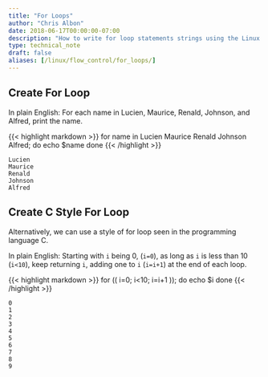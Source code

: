 ```yaml
---
title: "For Loops"
author: "Chris Albon"
date: 2018-06-17T00:00:00-07:00
description: "How to write for loop statements strings using the Linux command line."
type: technical_note
draft: false
aliases: [/linux/flow_control/for_loops/]
---
```


## Create For Loop

In plain English: For each name in Lucien, Maurice, Renald, Johnson, and Alfred, print the name.

{{< highlight markdown >}}
for name in Lucien Maurice Renald Johnson Alfred; do
    echo $name
done
{{< /highlight >}}
```
Lucien
Maurice
Renald
Johnson
Alfred
```

## Create C Style For Loop

Alternatively, we can use a style of for loop seen in the programming language C.

In plain English: Starting with `i` being 0, (`i=0`), as long as `i` is less than 10 (`i<10`), keep returning `i`, adding one to `i` (`i=i+1`) at the end of each loop.

{{< highlight markdown >}}
for (( i=0; i<10; i=i+1 )); do
        echo $i
done
{{< /highlight >}}
```
0
1
2
3
4
5
6
7
8
9
```